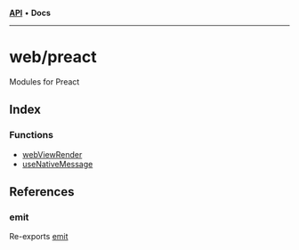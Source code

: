[**API**](../../API.md) • **Docs**

***

# web/preact

Modules for Preact

## Index

### Functions

- [webViewRender](functions/webViewRender.md)
- [useNativeMessage](functions/useNativeMessage.md)

## References

### emit

Re-exports [emit](../react/functions/emit.md)
